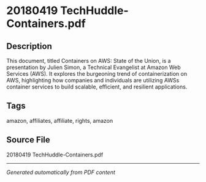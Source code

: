 # 20180419 TechHuddle-Containers.pdf

## Description
This document, titled Containers on AWS: State of the Union, is a presentation by Julien Simon, a Technical Evangelist at Amazon Web Services (AWS). It explores the burgeoning trend of containerization on AWS, highlighting how companies and individuals are utilizing AWSs container services to build scalable, efficient, and resilient applications.
## Tags
amazon, affiliates, affiliate, rights, amazon

## Source File
20180419 TechHuddle-Containers.pdf

---
*Generated automatically from PDF content*
